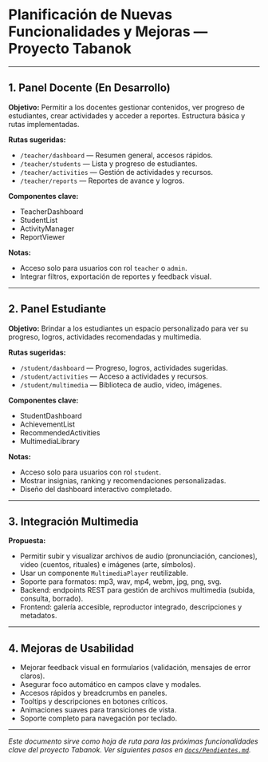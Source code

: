 # Planificación de Nuevas Funcionalidades y Mejoras — Proyecto Tabanok

---

## 1. Panel Docente (En Desarrollo)

**Objetivo:** Permitir a los docentes gestionar contenidos, ver progreso de estudiantes, crear actividades y acceder a reportes. Estructura básica y rutas implementadas.

**Rutas sugeridas:**
- `/teacher/dashboard` — Resumen general, accesos rápidos.
- `/teacher/students` — Lista y progreso de estudiantes.
- `/teacher/activities` — Gestión de actividades y recursos.
- `/teacher/reports` — Reportes de avance y logros.

**Componentes clave:**
- TeacherDashboard
- StudentList
- ActivityManager
- ReportViewer

**Notas:**
- Acceso solo para usuarios con rol `teacher` o `admin`.
- Integrar filtros, exportación de reportes y feedback visual.

---

## 2. Panel Estudiante

**Objetivo:** Brindar a los estudiantes un espacio personalizado para ver su progreso, logros, actividades recomendadas y multimedia.

**Rutas sugeridas:**
- `/student/dashboard` — Progreso, logros, actividades sugeridas.
- `/student/activities` — Acceso a actividades y recursos.
- `/student/multimedia` — Biblioteca de audio, video, imágenes.

**Componentes clave:**
- StudentDashboard
- AchievementList
- RecommendedActivities
- MultimediaLibrary

**Notas:**
- Acceso solo para usuarios con rol `student`.
- Mostrar insignias, ranking y recomendaciones personalizadas.
- Diseño del dashboard interactivo completado.

---

## 3. Integración Multimedia

**Propuesta:**
- Permitir subir y visualizar archivos de audio (pronunciación, canciones), video (cuentos, rituales) e imágenes (arte, símbolos).
- Usar un componente `MultimediaPlayer` reutilizable.
- Soporte para formatos: mp3, wav, mp4, webm, jpg, png, svg.
- Backend: endpoints REST para gestión de archivos multimedia (subida, consulta, borrado).
- Frontend: galería accesible, reproductor integrado, descripciones y metadatos.

---

## 4. Mejoras de Usabilidad

- Mejorar feedback visual en formularios (validación, mensajes de error claros).
- Asegurar foco automático en campos clave y modales.
- Accesos rápidos y breadcrumbs en paneles.
- Tooltips y descripciones en botones críticos.
- Animaciones suaves para transiciones de vista.
- Soporte completo para navegación por teclado.

---

_Este documento sirve como hoja de ruta para las próximas funcionalidades clave del proyecto Tabanok. Ver siguientes pasos en [`docs/Pendientes.md`](./Pendientes.md)._
